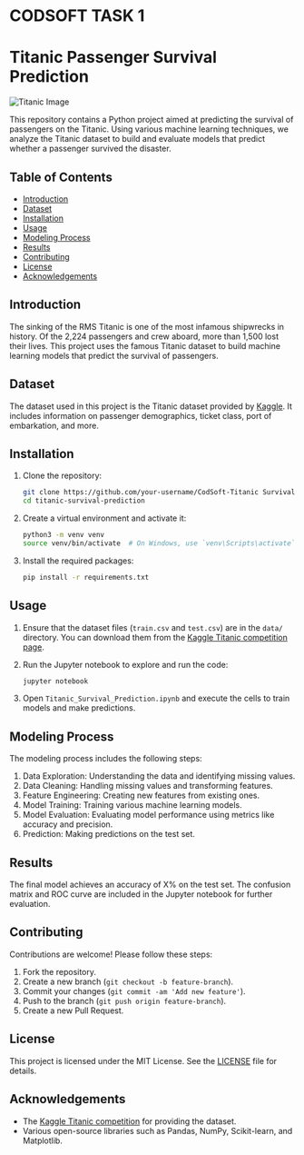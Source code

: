 # CODSOFT TASK 1

# Titanic Passenger Survival Prediction

![Titanic Image](https://upload.wikimedia.org/wikipedia/commons/f/fd/RMS_Titanic_3.jpg)

This repository contains a Python project aimed at predicting the survival of passengers on the Titanic. Using various machine learning techniques, we analyze the Titanic dataset to build and evaluate models that predict whether a passenger survived the disaster.

## Table of Contents

- [Introduction](#introduction)
- [Dataset](#dataset)
- [Installation](#installation)
- [Usage](#usage)
- [Modeling Process](#modeling-process)
- [Results](#results)
- [Contributing](#contributing)
- [License](#license)
- [Acknowledgements](#acknowledgements)

## Introduction

The sinking of the RMS Titanic is one of the most infamous shipwrecks in history. Of the 2,224 passengers and crew aboard, more than 1,500 lost their lives. This project uses the famous Titanic dataset to build machine learning models that predict the survival of passengers.

## Dataset

The dataset used in this project is the Titanic dataset provided by [Kaggle](https://www.kaggle.com/c/titanic). It includes information on passenger demographics, ticket class, port of embarkation, and more.

## Installation

1. Clone the repository:
    ```bash
    git clone https://github.com/your-username/CodSoft-Titanic Survival Prediction.git
    cd titanic-survival-prediction
    ```

2. Create a virtual environment and activate it:
    ```bash
    python3 -m venv venv
    source venv/bin/activate  # On Windows, use `venv\Scripts\activate`
    ```

3. Install the required packages:
    ```bash
    pip install -r requirements.txt
    ```

## Usage

1. Ensure that the dataset files (`train.csv` and `test.csv`) are in the `data/` directory. You can download them from the [Kaggle Titanic competition page](https://www.kaggle.com/c/titanic/data).

2. Run the Jupyter notebook to explore and run the code:
    ```bash
    jupyter notebook
    ```

3. Open `Titanic_Survival_Prediction.ipynb` and execute the cells to train models and make predictions.

## Modeling Process

The modeling process includes the following steps:

1. Data Exploration: Understanding the data and identifying missing values.
2. Data Cleaning: Handling missing values and transforming features.
3. Feature Engineering: Creating new features from existing ones.
4. Model Training: Training various machine learning models.
5. Model Evaluation: Evaluating model performance using metrics like accuracy and precision.
6. Prediction: Making predictions on the test set.

## Results

The final model achieves an accuracy of X% on the test set. The confusion matrix and ROC curve are included in the Jupyter notebook for further evaluation.

## Contributing

Contributions are welcome! Please follow these steps:

1. Fork the repository.
2. Create a new branch (`git checkout -b feature-branch`).
3. Commit your changes (`git commit -am 'Add new feature'`).
4. Push to the branch (`git push origin feature-branch`).
5. Create a new Pull Request.

## License

This project is licensed under the MIT License. See the [LICENSE](LICENSE) file for details.

## Acknowledgements

- The [Kaggle Titanic competition](https://www.kaggle.com/c/titanic) for providing the dataset.
- Various open-source libraries such as Pandas, NumPy, Scikit-learn, and Matplotlib.
